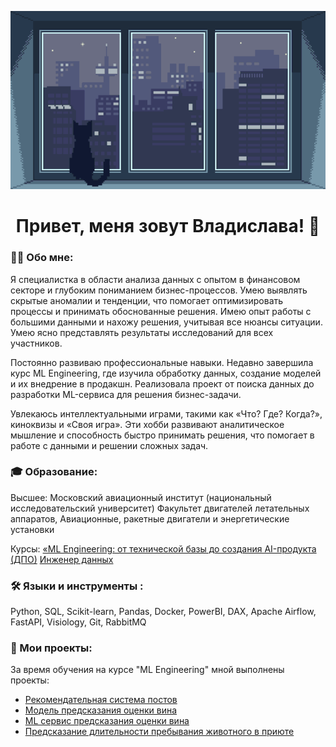 <div align="center">
  
![Header](https://github.com/Slavushkoy/Slavushkoy/blob/main/tumblr.gif)

# Привет, меня зовут Владислава! 👋

</div>

### :man_technologist: Обо мне:

Я специалистка в области анализа данных с опытом в финансовом секторе и глубоким пониманием бизнес-процессов. Умею выявлять скрытые аномалии и тенденции, что помогает оптимизировать процессы и принимать обоснованные решения. Имею опыт работы с большими данными и нахожу решения, учитывая все нюансы ситуации. Умею ясно представлять результаты исследований для всех участников.

Постоянно развиваю профессиональные навыки. Недавно завершила курс ML Engineering, где изучила обработку данных, создание моделей и их внедрение в продакшн. Реализовала проект от поиска данных до разработки ML-сервиса для решения бизнес-задачи.

Увлекаюсь интеллектуальными играми, такими как «Что? Где? Когда?», киноквизы и «Своя игра». Эти хобби развивают аналитическое мышление и способность быстро принимать решения, что помогает в работе с данными и решении сложных задач.

### :mortar_board: Образование:

Высшее:
Московский авиационный институт (национальный исследовательский университет)
Факультет двигателей летательных аппаратов, Авиационные, ракетные двигатели и энергетические установки

Курсы:
[«ML Engineering: от технической базы до создания AI-продукта (ДПО)](https://lab.karpov.courses/certificate/b9569bb7-09aa-4ba8-ae6b-5396b4fd8486/)
[Инженер данных](https://lab.karpov.courses/certificate/fbcd6818-0e93-4df6-8724-183561608031/)

### :hammer_and_wrench: Языки и инструменты :

Python, SQL, Scikit-learn, Pandas, Docker, PowerBI, DAX, Apache Airflow, FastAPI, Visiology, Git, RabbitMQ 

### :book: Мои проекты:

За время обучения на курсе "ML Engineering" мной выполнены проекты:
- [Рекомендательная система постов](https://github.com/Slavushkoy/recommend_post)
- [Модель предсказания оценки вина](https://github.com/Slavushkoy/wine_quality_mlops)
- [ML cервис предсказания оценки вина](https://github.com/Slavushkoy/wine_quality_ml_service)
- [Предсказание длительности пребывания животного в приюте](https://github.com/Slavushkoy/MFDP)

